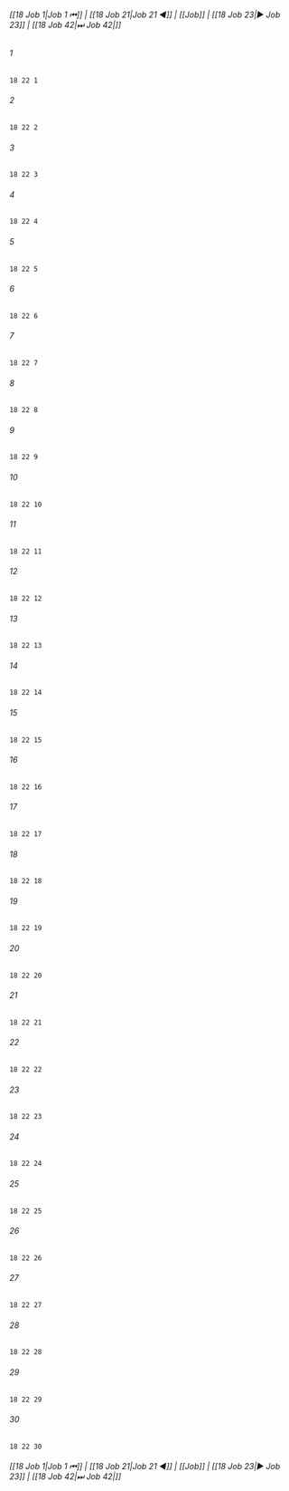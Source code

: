
###### [[18 Job 1|Job 1 ⏮]] | [[18 Job 21|Job 21 ◀]] | [[Job]] | [[18 Job 23|▶ Job 23]] | [[18 Job 42|⏭ Job 42|]]

###### 1
``` verse
18 22 1 
```
###### 2
``` verse
18 22 2 
```
###### 3
``` verse
18 22 3 
```
###### 4
``` verse
18 22 4 
```
###### 5
``` verse
18 22 5 
```
###### 6
``` verse
18 22 6 
```
###### 7
``` verse
18 22 7 
```
###### 8
``` verse
18 22 8 
```
###### 9
``` verse
18 22 9 
```
###### 10
``` verse
18 22 10 
```
###### 11
``` verse
18 22 11 
```
###### 12
``` verse
18 22 12 
```
###### 13
``` verse
18 22 13 
```
###### 14
``` verse
18 22 14 
```
###### 15
``` verse
18 22 15 
```
###### 16
``` verse
18 22 16 
```
###### 17
``` verse
18 22 17 
```
###### 18
``` verse
18 22 18 
```
###### 19
``` verse
18 22 19 
```
###### 20
``` verse
18 22 20 
```
###### 21
``` verse
18 22 21 
```
###### 22
``` verse
18 22 22 
```
###### 23
``` verse
18 22 23 
```
###### 24
``` verse
18 22 24 
```
###### 25
``` verse
18 22 25 
```
###### 26
``` verse
18 22 26 
```
###### 27
``` verse
18 22 27 
```
###### 28
``` verse
18 22 28 
```
###### 29
``` verse
18 22 29 
```
###### 30
``` verse
18 22 30 
```

###### [[18 Job 1|Job 1 ⏮]] | [[18 Job 21|Job 21 ◀]] | [[Job]] | [[18 Job 23|▶ Job 23]] | [[18 Job 42|⏭ Job 42|]]

